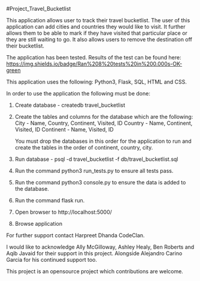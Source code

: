 #Project_Travel_Bucketlist

This application allows user to track their travel bucketlist. The user of this application can add cities and countries they would like to visit. It further allows them to be able to mark if they have visited that particular place or they are still waiting to go. It also allows users to remove the destination off their bucketlist.

The application has been tested. Results of the test can be found here: https://img.shields.io/badge/Ran%208%20tests%20in%200.000s-OK-green


This application uses the following: Python3, Flask, SQL, HTML and CSS.

In order to use the application the following must be done:

1) Create database - createdb travel_bucketlist
2) Create the tables and columns for the database which are the following:
    City - Name, Country, Continent, Visited, ID
    Country - Name, Continent, Visited, ID
    Continent - Name, Visited, ID
    
    You must drop the databases in this order for the application to run and create the tables in the order of continent, country, city.

3) Run database - psql -d travel_bucketlist -f db/travel_bucketlist.sql
4) Run the command python3 run_tests.py to ensure all tests pass.
5) Run the command python3 console.py to ensure the data is added to the database.
6) Run the command flask run.
7) Open browser to http://localhost:5000/
8) Browse application

For further support contact Harpreet Dhanda CodeClan.

I would like to acknowledge Ally McGilloway, Ashley Healy, Ben Roberts and Aqib Javaid for their support in this project. Alongside Alejandro Carino Garcia for his continued support too.

This project is an opensource project which contributions are welcome.
